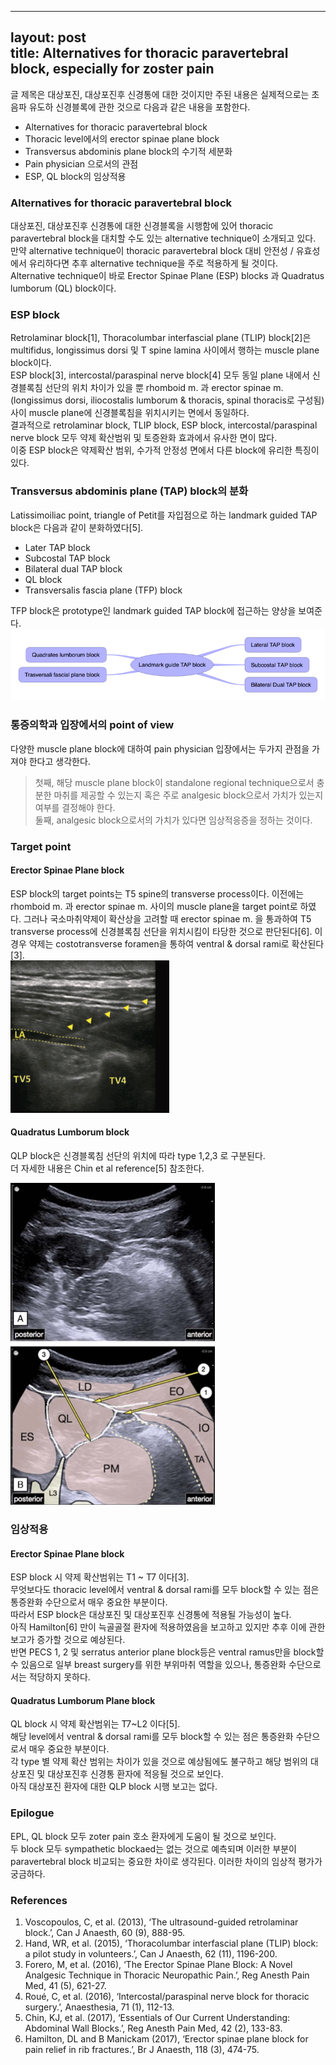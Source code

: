 


---
layout: post  
title: Alternatives for thoracic paravertebral block, especially for zoster pain
---  



글 제목은 대상포진, 대상포진후 신경통에 대한 것이지만 주된 내용은 실제적으로는 초음파 유도하 신경블록에 관한 것으로 다음과 같은 내용을 포함한다.   
* Alternatives for thoracic paravertebral block
* Thoracic level에서의 erector spinae plane block   
* Transversus abdominis plane block의 수기적 세분화  
* Pain physician 으로서의 관점  
* ESP, QL block의 임상적용  

### Alternatives for thoracic paravertebral block
대상포진, 대상포진후 신경통에 대한 신경블록을 시행함에 있어 thoracic paravertebral block을 대치할 수도 있는 alternative technique이 소개되고 있다.   
만약 alternative technique이 thoracic paravertebral block 대비 안전성 / 유효성에서 유리하다면 추후 alternative technique을 주로 적용하게 될 것이다.   
Alternative technique이 바로 Erector Spinae Plane (ESP) blocks 과 Quadratus lumborum (QL) block이다.   

###  ESP block
Retrolaminar block[1], Thoracolumbar interfascial plane (TLIP) block[2]은 multifidus, longissimus dorsi 및 T spine lamina 사이에서 행하는 muscle plane block이다.   
ESP block[3], intercostal/paraspinal nerve block[4] 모두 동일 plane 내에서 신경블록침 선단의 위치 차이가 있을 뿐 rhomboid m. 과 erector spinae m.(longissimus dorsi, iliocostalis lumborum & thoracis, spinal thoracis로 구성됨) 사이 muscle plane에 신경블록침을 위치시키는 면에서 동일하다.  
결과적으로 retrolaminar block, TLIP block, ESP block, intercostal/paraspinal nerve block 모두 약제 확산범위 및 토증완화 효과에서 유사한 면이 많다.   
이중 ESP block은 약제확산 범위, 수가적 안정성 면에서 다른 block에 유리한 특징이 있다.

### Transversus abdominis plane (TAP) block의 분화
Latissimoiliac point, triangle of Petit를 자입점으로 하는 landmark guided TAP block은 다음과 같이 분화하였다[5].  
* Later TAP block
* Subcostal TAP block
* Bilateral dual TAP block  
* QL block  
* Transversalis fascia plane (TFP) block   

TFP block은 prototype인 landmark guided TAP block에 접근하는 양상을 보여준다.  
![Fig. 1](/images/ESPTAP/TAP.png)


### 통증의학과 입장에서의 point of view
다양한 muscle plane block에 대하여 pain physician 입장에서는 두가지 관점을 가져야 한다고 생각한다.   
>첫째, 해당 muscle plane block이 standalone regional technique으로서 충분한 마취를 제공할 수 있는지 혹은 주로 analgesic block으로서 가치가 있는지 여부를 결정해야 한다.   
>둘째, analgesic block으로서의 가치가 있다면 임상적응증을 정하는 것이다.   

### Target point   
#### Erector Spinae Plane block
ESP block의 target points는 T5 spine의 transverse process이다.
이전에는 rhomboid m. 과 erector spinae m. 사이의 muscle plane을 target point로 하였다.
그러나 국소마취약제이 확산상을 고려할  때 erector spinae m. 을 통과하여 T5 transverse process에 신경블록침 선단을 위치시킴이 타당한 것으로 판단된다[6]. 이 경우 약제는 costotransverse foramen을 통하여 ventral & dorsal rami로 확산된다[3].  
![Fig. 2](/images/ESPTAP/ESP.png)      


#### Quadratus Lumborum block  
QLP block은 신경블록침 선단의 위치에 따라 type 1,2,3 로 구분된다.     
더 자세한 내용은 Chin et al reference[5] 참조한다.  

![Fig. 3](/images/ESPTAP/QL.png)   

### 임상적용    

#### Erector Spinae Plane block
ESP block 시 약제 확산범위는 T1 ~ T7 이다[3].   
무엇보다도 thoracic level에서 ventral & dorsal rami를 모두 block할 수 있는 점은 통증완화 수단으로서 매우 중요한 부분이다.   
따라서 ESP block은 대상포진 및 대상포진후 신경통에 적용될 가능성이 높다.    
아직 Hamilton[6] 만이 늑골골절 환자에 적용하였음을 보고하고 있지만 추후 이에 관한 보고가 증가할 것으로 예상된다.   
반면 PECS 1, 2 및 serratus anterior plane block등은 ventral ramus만을 block할 수 있음으로 일부 breast surgery를 위한 부위마취 역할을 있으나, 통증완화 수단으로서는 적당하지 못하다.   

#### Quadratus Lumborum Plane block  
QL block 시 약제 확산범위는 T7~L2 이다[5].   
해당 level에서 ventral & dorsal rami를 모두 block할 수 있는 점은 통증완화 수단으로서 매우 중요한 부분이다.   
각 type 별 약제 확산 범위는 차이가 있을 것으로 예상됨에도 불구하고 해당 범위의 대상포진 및 대상포진후 신경통 환자에 적응될 것으로 보인다.   
아직 대상포진 환자에 대한 QLP block 시행 보고는 없다.     

### Epilogue  
EPL, QL block 모두 zoter pain 호소 환자에게 도움이 될 것으로 보인다.   
두 block 모두 sympathetic blockaed는 없는 것으로 예측되며 이러한 부분이 paravertebral block 비교되는 중요한 차이로 생각된다. 이러한 차이의 임상적 평가가 궁금하다.

### References
1. Voscopoulos, C, et al. (2013), ‘The ultrasound-guided retrolaminar block.’, Can J Anaesth, 60 (9), 888-95.  
2. Hand, WR, et al. (2015), ‘Thoracolumbar interfascial plane (TLIP) block: a pilot study in volunteers.’, Can J Anaesth, 62 (11), 1196-200.
3. Forero, M, et al. (2016), ‘The Erector Spinae Plane Block: A Novel Analgesic Technique in Thoracic Neuropathic Pain.’, Reg Anesth Pain Med, 41 (5), 621-27.  
4. Roué, C, et al. (2016), ‘Intercostal/paraspinal nerve block for thoracic surgery.’, Anaesthesia, 71 (1), 112-13.  
5. Chin, KJ, et al. (2017), ‘Essentials of Our Current Understanding: Abdominal Wall Blocks.’, Reg Anesth Pain Med, 42 (2), 133-83.  
6. Hamilton, DL and B Manickam (2017), ‘Erector spinae plane block for pain relief in rib fractures.’, Br J Anaesth, 118 (3), 474-75.
